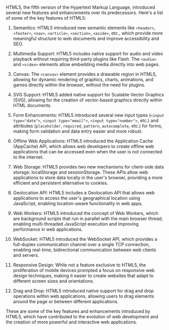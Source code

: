 HTML5, the fifth version of the Hypertext Markup Language, introduced several new features and enhancements over its predecessors. Here's a list of some of the key features of HTML5:

1. Semantics: HTML5 introduced new semantic elements like `<header>`, `<footer>`, `<nav>`, `<article>`, `<section>`, `<aside>`, etc., which provide more meaningful structure to web documents and improve accessibility and SEO.

2. Multimedia Support: HTML5 includes native support for audio and video playback without requiring third-party plugins like Flash. The `<audio>` and `<video>` elements allow embedding media directly into web pages.

3. Canvas: The `<canvas>` element provides a drawable region in HTML5, allowing for dynamic rendering of graphics, charts, animations, and games directly within the browser, without the need for plugins.

4. SVG Support: HTML5 added native support for Scalable Vector Graphics (SVG), allowing for the creation of vector-based graphics directly within HTML documents.

5. Form Enhancements: HTML5 introduced several new input types (`<input type="date">`, `<input type="email">`, `<input type="number">`, etc.) and attributes (`placeholder`, `required`, `pattern`, `autocomplete`, etc.) for forms, making form validation and data entry easier and more robust.

6. Offline Web Applications: HTML5 introduced the Application Cache (AppCache) API, which allows web developers to create offline web applications that can be accessed even when the user is not connected to the internet.

7. Web Storage: HTML5 provides two new mechanisms for client-side data storage: localStorage and sessionStorage. These APIs allow web applications to store data locally in the user's browser, providing a more efficient and persistent alternative to cookies.

8. Geolocation API: HTML5 includes a Geolocation API that allows web applications to access the user's geographical location using JavaScript, enabling location-aware functionality in web apps.

9. Web Workers: HTML5 introduced the concept of Web Workers, which are background scripts that run in parallel with the main browser thread, enabling multi-threaded JavaScript execution and improving performance in web applications.

10. WebSocket: HTML5 introduced the WebSocket API, which provides a full-duplex communication channel over a single TCP connection, enabling real-time, bidirectional communication between web clients and servers.

11. Responsive Design: While not a feature exclusive to HTML5, the proliferation of mobile devices prompted a focus on responsive web design techniques, making it easier to create websites that adapt to different screen sizes and orientations.

12. Drag and Drop: HTML5 introduced native support for drag and drop operations within web applications, allowing users to drag elements around the page or between different applications.

These are some of the key features and enhancements introduced by HTML5, which have contributed to the evolution of web development and the creation of more powerful and interactive web applications.
